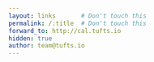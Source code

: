 ```yaml
---
layout: links       # Don't touch this
permalink: /:title  # Don't touch this
forward_to: http://cal.tufts.io
hidden: true
author: team@tufts.io
---
```

